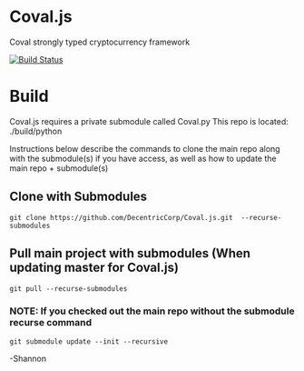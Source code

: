 # Coval.js
Coval strongly typed cryptocurrency framework

[![Build Status](https://travis-ci.org/DecentricCorp/Coval.js.svg?branch=master)](https://travis-ci.org/DecentricCorp/Coval.js)

# Build

Coval.js requires a private submodule called Coval.py
This repo is located: ./build/python 

Instructions below describe the commands to clone the main repo along with the submodule(s) if you have access, as well as how to update the main repo + submodule(s)

## Clone with Submodules
`git clone https://github.com/DecentricCorp/Coval.js.git  --recurse-submodules`

## Pull main project with submodules (When updating master for Coval.js)
`git pull --recurse-submodules`

### NOTE: If you checked out the main repo without the submodule recurse command

`git submodule update --init --recursive`

-Shannon
